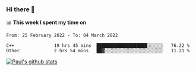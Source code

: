 ### Hi there 👋

📊 **This week I spent my time on**
<!--START_SECTION:waka-->

```text
From: 25 February 2022 - To: 04 March 2022

C++               19 hrs 45 mins  ███████████████████░░░░░░   76.22 %
Other             2 hrs 54 mins   ██▓░░░░░░░░░░░░░░░░░░░░░░   11.21 %
```

<!--END_SECTION:waka-->


[![Paul's github stats](https://github-readme-stats.vercel.app/api?username=mickeyouyou&theme=dracula&show_icons=true)](https://github.com/anuraghazra/github-readme-stats)
